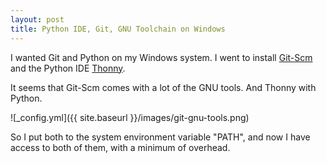 ```yaml
---
layout: post
title: Python IDE, Git, GNU Toolchain on Windows
---
```


I wanted Git and Python on my Windows system. I went to install [Git-Scm](https://git-scm.com/) and the Python IDE [Thonny](http://thonny.org/).

It seems that Git-Scm comes with a lot of the GNU tools. And Thonny with Python.

![_config.yml]({{ site.baseurl }}/images/git-gnu-tools.png)


So I put both to the system environment variable "PATH", and now I have access to both of them, with a minimum of overhead.
